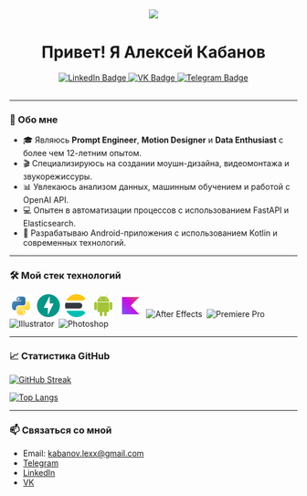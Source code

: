 <div align="center">
  <img src="https://media.giphy.com/media/M9gbBd9nbDrOTu1Mqx/giphy.gif" width="100"/>
</div>

<h1 align="center">Привет! Я Алексей Кабанов</h1>

<div align="center">
  <a href="https://www.linkedin.com/in/твоя-ссылка/">
    <img src="https://img.shields.io/badge/LinkedIn-blue?style=for-the-badge&logo=linkedin&logoColor=white" alt="LinkedIn Badge"/>
  </a>
  <a href="https://vk.com/alisher.olegovich">
    <img src="https://img.shields.io/badge/VK-blue?style=for-the-badge&logo=vk&logoColor=white" alt="VK Badge"/>
  </a>
  <a href="https://t.me/твоя-ссылка">
    <img src="https://img.shields.io/badge/Telegram-blue?style=for-the-badge&logo=telegram&logoColor=white" alt="Telegram Badge"/>
  </a>
</div>

<div align="center">
  <img src="https://komarev.com/ghpvc/?username=твое_имя_пользователя&style=flat-square&color=blue" alt=""/>
</div>

---

### 🚀 Обо мне

- 🎓 Являюсь **Prompt Engineer**, **Motion Designer** и **Data Enthusiast** с более чем 12-летним опытом.
- 🎬 Специализируюсь на создании моушн-дизайна, видеомонтажа и звукорежиссуры.
- 📊 Увлекаюсь анализом данных, машинным обучением и работой с OpenAI API.
- 💻 Опытен в автоматизации процессов с использованием FastAPI и Elasticsearch.
- 📱 Разрабатываю Android-приложения с использованием Kotlin и современных технологий.

---

### 🛠️ Мой стек технологий

<div>
  <img src="https://github.com/devicons/devicon/blob/master/icons/python/python-original.svg" title="Python" alt="Python" width="40" height="40"/>&nbsp;
  <img src="https://github.com/devicons/devicon/blob/master/icons/fastapi/fastapi-original.svg" title="FastAPI" alt="FastAPI" width="40" height="40"/>&nbsp;
  <img src="https://github.com/devicons/devicon/blob/master/icons/elasticsearch/elasticsearch-original.svg" title="Elasticsearch" alt="Elasticsearch" width="40" height="40"/>&nbsp;
  <img src="https://github.com/devicons/devicon/blob/master/icons/android/android-original.svg" title="Android" alt="Android" width="40" height="40"/>&nbsp;
  <img src="https://github.com/devicons/devicon/blob/master/icons/kotlin/kotlin-original.svg" title="Kotlin" alt="Kotlin" width="40" height="40"/>&nbsp;
  <img src="https://github.com/devicons/devicon/blob/master/icons/adobeaftereffects/adobeaftereffects-original.svg" title="After Effects" alt="After Effects" width="40" height="40"/>&nbsp;
  <img src="https://github.com/devicons/devicon/blob/master/icons/adobepremierepro/adobepremierepro-original.svg" title="Premiere Pro" alt="Premiere Pro" width="40" height="40"/>&nbsp;
  <img src="https://github.com/devicons/devicon/blob/master/icons/adobeillustrator/adobeillustrator-original.svg" title="Illustrator" alt="Illustrator" width="40" height="40"/>&nbsp;
  <img src="https://github.com/devicons/devicon/blob/master/icons/adobephotoshop/adobephotoshop-original.svg" title="Photoshop" alt="Photoshop" width="40" height="40"/>&nbsp;
</div>

---

### 📈 Статистика GitHub

[![GitHub Streak](http://github-readme-streak-stats.herokuapp.com?user=твое_имя_пользователя&theme=dark&background=000000)](https://git.io/streak-stats)

[![Top Langs](https://github-readme-stats.vercel.app/api/top-langs/?username=твое_имя_пользователя&layout=compact&theme=vision-friendly-dark)](https://github.com/anuraghazra/github-readme-stats)

---

### 📫 Связаться со мной

- Email: kabanov.lexx@gmail.com
- [Telegram](https://t.me/ai_content_media)
- [LinkedIn](https://vk.com/alisher.olegovich)
- [VK](www.linkedin.com/in/aleksey-kabanov-a1940aa4)
